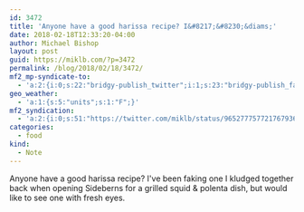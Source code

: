 ```yaml
---
id: 3472
title: 'Anyone have a good harissa recipe? I&#8217;&#8230;&diams;'
date: 2018-02-18T12:33:20-04:00
author: Michael Bishop
layout: post
guid: https://miklb.com/?p=3472
permalink: /blog/2018/02/18/3472/
mf2_mp-syndicate-to:
  - 'a:2:{i:0;s:22:"bridgy-publish_twitter";i:1;s:23:"bridgy-publish_facebook";}'
geo_weather:
  - 'a:1:{s:5:"units";s:1:"F";}'
mf2_syndication:
  - 'a:2:{i:0;s:51:"https://twitter.com/miklb/status/965277757721767936";i:1;s:66:"https://www.facebook.com/10154408911669162/posts/10156466653514162";}'
categories:
  - food
kind:
  - Note
---
```

Anyone have a good harissa recipe? I've been faking one I kludged together back when opening Sideberns for a grilled squid & polenta dish, but would like to see one with fresh eyes.